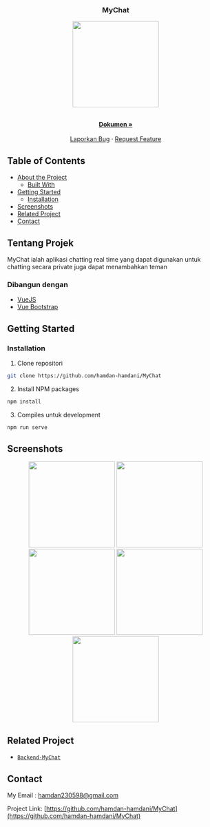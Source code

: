 <br />
<p align="center">

  <h3 align="center">MyChat</h3>
  <p align="center">
    <image align="center" width="200" src='./src/assets/logo.JPG' />
  </p>

  <p align="center">
    <br />
    <a href="https://github.com/hamdan-hamdani/MyChat"><strong>Dokumen »</strong></a>
    <br />
    <br />
    <a href="https://github.com/hamdan-hamdani/MyChat/issues">Laporkan Bug</a>
    ·
    <a href="https://github.com/hamdan-hamdani/MyChat/issues">Request Feature</a>
  </p>
</p>

<!-- TABLE OF CONTENTS -->
## Table of Contents

* [About the Project](#about-the-project)
  * [Built With](#built-with)
* [Getting Started](#getting-started)
  * [Installation](#installation)
* [Screenshots](#screenshots)
* [Related Project](#related-project)
* [Contact](#contact)

<!-- ABOUT THE PROJECT -->
## Tentang Projek


MyChat ialah aplikasi chatting real time yang dapat digunakan untuk chatting secara private juga dapat menambahkan teman

### Dibangun dengan

* [VueJS](http://vuejs.org/)
* [Vue Bootstrap](https://bootstrap-vue.org/)

<!-- GETTING STARTED -->
## Getting Started

### Installation

1. Clone repositori
```sh
git clone https://github.com/hamdan-hamdani/MyChat
```
2. Install NPM packages
```sh
npm install
```
3. Compiles untuk development
```sh
npm run serve
```


<!-- ROADMAP -->
## Screenshots

<p align='center'>
  <span>
      <image width="200" src='./src/assets/sc/register.JPG' />
      <image width="200" src='./src/assets/sc/login.JPG' />
      <image width="200" src='./src/assets/sc/Chatting.JPG' />
      <image width="200" src='./src/assets/sc/add friend.JPG' />
      <image width="200" src='./src/assets/sc/update profile.JPG' />
  </span>
 </p>
 
## Related Project
* [`Backend-MyChat`](https://github.com/hamdan-hamdani/Backend-MyChat)

<!-- CONTACT -->
## Contact

My Email : hamdan230598@gmail.com

Project Link: [https://github.com/hamdan-hamdani/MyChat](https://github.com/hamdan-hamdani/MyChat)